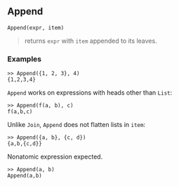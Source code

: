 ## Append

```
Append(expr, item)
```

> returns `expr` with `item` appended to its leaves.

### Examples
```  
>> Append({1, 2, 3}, 4)    
{1,2,3,4}
```

`Append` works on expressions with heads other than `List`:
```    
>> Append(f(a, b), c)    
f(a,b,c)
``` 
 
Unlike `Join`, `Append` does not flatten lists in `item`:   
``` 
>> Append({a, b}, {c, d})    
{a,b,{c,d}}  
```

Nonatomic expression expected.  
```
>> Append(a, b)     
Append(a,b)   
```